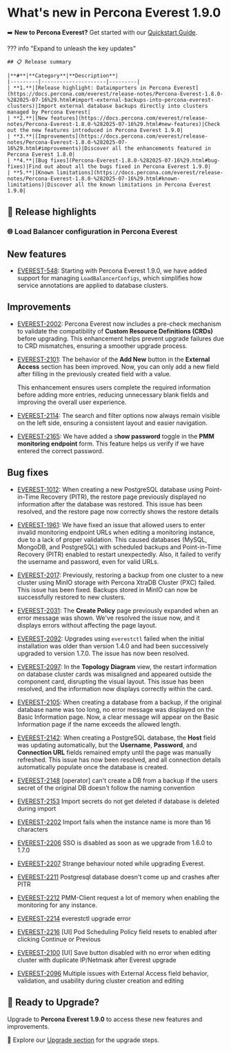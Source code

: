 # What's new in Percona Everest 1.9.0

➡️ **New to Percona Everest?** Get started with our [Quickstart Guide](https://docs.percona.com/everest/quick-install.html).


??? info "Expand to unleash the key updates"

    ## 📋 Release summary

    |**#**|**Category**|**Description**|
    |---------|---------------------|---------|
    | **1.**|[Release highlight: Dataimporters in Percona Everest](https://docs.percona.com/everest/release-notes/Percona-Everest-1.8.0-%282025-07-16%29.html#import-external-backups-into-percona-everest-clusters)|Import external database backups directly into clusters managed by Percona Everest|
    | **2.**|[New features](https://docs.percona.com/everest/release-notes/Percona-Everest-1.8.0-%282025-07-16%29.html#new-features)|Check out the new features introduced in Percona Everest 1.9.0|
    | **3.**|[Improvements](https://docs.percona.com/everest/release-notes/Percona-Everest-1.8.0-%282025-07-16%29.html#improvements)|Discover all the enhancements featured in Percona Everest 1.8.0|
    | **4.**|[Bug fixes](Percona-Everest-1.8.0-%282025-07-16%29.html#bug-fixes)|Find out about all the bugs fixed in Percona Everest 1.9.0|
    | **5.**|[Known limitations](https://docs.percona.com/everest/release-notes/Percona-Everest-1.8.0-%282025-07-16%29.html#known-limitations)|Discover all the known limitations in Percona Everest 1.9.0|


## 🌟 Release highlights

### 🌐 Load Balancer configuration in Percona Everest


## New features


- [EVEREST-548](https://perconadev.atlassian.net/browse/EVEREST-548): Starting with Percona Everest 1.9.0, we have added support for managing `LoadBalancerConfigs`, which simplifies how service annotations are applied to database clusters.

## Improvements

- [EVEREST-2002](https://perconadev.atlassian.net/browse/EVEREST-2002): Percona Everest now includes a pre-check mechanism to validate the compatibility of **Custom Resource Definitions (CRDs)** before upgrading. This enhancement helps prevent upgrade failures due to CRD mismatches, ensuring a smoother upgrade process.

- [EVEREST-2101](https://perconadev.atlassian.net/browse/EVEREST-2101): The behavior of the **Add New** button in the **External Access** section has been improved. Now, you can only add a new field after filling in the previously created field with a value.

    This enhancement ensures users complete the required information before adding more entries, reducing unnecessary blank fields and improving the overall user experience.

- [EVEREST-2114](https://perconadev.atlassian.net/browse/EVEREST-2114): The search and filter options now always remain visible on the left side, ensuring a consistent layout and easier navigation.

- [EVEREST-2165](https://perconadev.atlassian.net/browse/EVEREST-2165): We have added a s**how password** toggle in the **PMM monitoring endpoint** form. This feature helps us verify if we have entered the correct password.



## Bug fixes

- [EVEREST-1012](https://perconadev.atlassian.net/browse/EVEREST-1012): When creating a new PostgreSQL database using Point-in-Time Recovery (PITR), the restore page previously displayed no information after the database was restored. This issue has been resolved, and the restore page now correctly shows the restore details

- [EVEREST-1961](https://perconadev.atlassian.net/browse/EVEREST-1961): We have fixed an issue that allowed users to enter invalid monitoring endpoint URLs when editing a monitoring instance, due to a lack of proper validation. This caused databases (MySQL, MongoDB, and PostgreSQL) with scheduled backups and Point-in-Time Recovery (PITR) enabled to restart unexpectedly. Also, it failed to verify the username and password, even for valid URLs.

- [EVEREST-2017](https://perconadev.atlassian.net/browse/EVEREST-2017): Previously, restoring a backup from one cluster to a new cluster using MinIO storage with Percona XtraDB Cluster (PXC) failed. This issue has been fixed. Backups stored in MinIO can now be successfully restored to new clusters.

- [EVEREST-2031](https://perconadev.atlassian.net/browse/EVEREST-2031): The **Create Policy** page previously expanded when an error message was shown. We've resolved the issue now, and it displays errors without affecting the page layout.

- [EVEREST-2092](https://perconadev.atlassian.net/browse/EVEREST-2092): Upgrades using `everestctl` failed when the initial installation was older than version 1.4.0 and had been successively upgraded to version 1.7.0. The issue has now been resolved.


- [EVEREST-2097](https://perconadev.atlassian.net/browse/EVEREST-2097): In the **Topology Diagram** view, the restart information on database cluster cards was misaligned and appeared outside the component card, disrupting the visual layout. This issue has been resolved, and the information now displays correctly within the card.

- [EVEREST-2105](https://perconadev.atlassian.net/browse/EVEREST-2105): When creating a database from a backup, if the original database name was too long, no error message was displayed on the Basic Information page. Now, a clear message will appear on the Basic Information page if the name exceeds the allowed length.

- [EVEREST-2142](https://perconadev.atlassian.net/browse/EVEREST-2142): When creating a PostgreSQL database, the **Host** field was updating automatically, but the **Username**, **Password**, and **Connection URL** fields remained empty until the page was manually refreshed. This issue has now been resolved, and all connection details automatically populate once the database is created.

- [EVEREST-2148](https://perconadev.atlassian.net/browse/EVEREST-2148) \[operator\] can't create a DB from a backup if the users secret of the original DB doesn't follow the naming convention

- [EVEREST-2153](https://perconadev.atlassian.net/browse/EVEREST-2153) Import secrets do not get deleted if database is deleted during import

- [EVEREST-2202](https://perconadev.atlassian.net/browse/EVEREST-2202) Import fails when the instance name is more than 16 characters

- [EVEREST-2206](https://perconadev.atlassian.net/browse/EVEREST-2206) SSO is disabled as soon as we upgrade from 1.6.0 to 1.7.0

- [EVEREST-2207](https://perconadev.atlassian.net/browse/EVEREST-2207) Strange behaviour noted while upgrading Everest.

- [EVEREST-2211](https://perconadev.atlassian.net/browse/EVEREST-2211) Postgresql database doesn't come up and crashes after PITR

- [EVEREST-2212](https://perconadev.atlassian.net/browse/EVEREST-2212) PMM-Client request a lot of memory when enabling the monitoring for any instance.

- [EVEREST-2214](https://perconadev.atlassian.net/browse/EVEREST-2214) everestctl upgrade error

- [EVEREST-2216](https://perconadev.atlassian.net/browse/EVEREST-2216) [UI] Pod Scheduling Policy field resets to enabled after clicking Continue or Previous

- [EVEREST-2100](https://perconadev.atlassian.net/browse/EVEREST-2100) [UI] Save button disabled with no error when editing cluster with duplicate IP/Netmask after Everest upgrade

- [EVEREST-2096](https://perconadev.atlassian.net/browse/EVEREST-2096) Multiple issues with External Access field behavior, validation, and usability during cluster creation and editing



## 🚀 Ready to Upgrade?

Upgrade to **Percona Everest 1.9.0** to access these new features and improvements.

📖 Explore our [Upgrade section](https://docs.percona.com/everest/upgrade/upgrade_with_helm.html) for the upgrade steps.